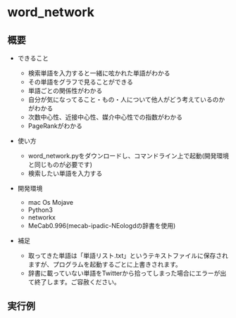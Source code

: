 # word_network
## 概要
- できること
  - 検索単語を入力すると一緒に呟かれた単語がわかる
  - その単語をグラフで見ることができる
  - 単語ごとの関係性がわかる
  - 自分が気になってること・もの・人について他人がどう考えているのかがわかる
  - 次数中心性、近接中心性、媒介中心性での指数がわかる
  - PageRankがわかる
  
- 使い方
  - word_network.pyをダウンロードし、コマンドライン上で起動(開発環境と同じものが必要です)
  - 検索したい単語を入力する 
  
- 開発環境
  - mac Os Mojave
  - Python3
  - networkx
  - MeCab0.996(mecab-ipadic-NEologdの辞書を使用)
- 補足
  - 取ってきた単語は「単語リスト.txt」というテキストファイルに保存されますが、プログラムを起動するごとに上書きされます。
  - 辞書に載っていない単語をTwitterから拾ってしまった場合にエラーが出て終了します。ご容赦ください。
## 実行例

